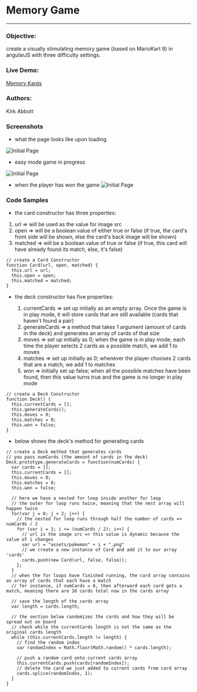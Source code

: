 # Memory Game
 ---
### Objective:
create a visually stimulating memory game (based on MarioKart 8) in angularJS with three difficulty settings.


### Live Demo:
[Memory Kards](http://kirkabbott.com/memorygame/ "MemoryKards")

### Authors:

 Kirk Abbott
### Screenshots
 * what the page looks like upon loading


 ![Initial Page](assets/memhome.png)

* easy mode game in progress

![Initial Page](assets/meminprogress.png)

* when the player has won the game
![Initial Page](assets/memwon.png)

 ### Code Samples


* the card constructor has three properties:

1. url => will be used as the value for image src
2. open => will be a boolean value of either true or false (if true, the card's front side will be shown, else the card's back image will be shown)
3. matched => will be a boolean value of true or false (if true, this card will have already found its match, else, it's false)
```
// create a Card Constructor
function Card(url, open, matched) {
  this.url = url;
  this.open = open;
  this.matched = matched;
}
 ```
* the deck constructor has five properties:

  1. currentCards => set up initially as an empty array. Once the game is in play mode, it will store cards that are still available (cards that haven't found a pair)
  2. generateCards => a method that takes 1 argument (amount of cards in the deck) and generates an array of cards of that size
  3. moves => set up initially as 0; when the game is in play mode, each time the player selects 2 cards as a possible match, we add 1 to moves
  4. matches => set up initially as 0; whenever the player chooses 2 cards that are a match, we add 1 to matches
  5. won => initially set up false; when all the possible matches have been found, then this value turns true and the game is no longer in play mode
```
// create a Deck Constructor
function Deck() {
  this.currentCards = [];
  this.generateCards();
  this.moves = 0;
  this.matches = 0;
  this.won = false;
}
 ```

* below shows the deck's method for generating cards
```
// create a Deck method that generates cards
// you pass numCards (the amount of cards in the deck)
Deck.prototype.generateCards = function(numCards) {
  var cards = [];
  this.currentCards = [];
  this.moves = 0;
  this.matches = 0;
  this.won = false;

  // here we have a nested for loop inside another for loop
  // the outer for loop runs twice, meaning that the nest array will happen twice
  for(var j = 0; j < 2; j++) {
    // the nested for loop runs through half the number of cards => numCards / 2
    for (var i = 1; i <= (numCards / 2); i++) {
      // url is the image src => this value is dynamic because the value of i changes
      var url = "assets/pokemon" + i + ".png"
      // we create a new instance of Card and add it to our array 'cards'
      cards.push(new Card(url, false, false));
    };
  }
  // when the for loops have finished running, the card array contains an array of cards that each have a match
  // for instance, if numCards = 8, then afterward each card gets a match, meaning there are 16 cards total now in the cards array

  // save the length of the cards array
  var length = cards.length;

  // the section below randomizes the cards and how they will be spread out on board
  // check while the currentCards length is not the same as the original cards length
  while (this.currentCards.length != length) {
    // find the random index
    var randomIndex = Math.floor(Math.random() * cards.length);

    // push a random card onto current cards array
    this.currentCards.push(cards[randomIndex]);
    // delete the card we just added to current cards from card array
    cards.splice(randomIndex, 1);
  }
}
 ```

